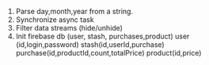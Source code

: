 1. Parse day,month,year from a string.
2. Synchronize async task 
3. Filter data streams (hide/unhide)
4. Init firebase db (user, stash, purchases,product)
user (id,login,password)
stash(id,userId,purchase)
purchase(id,productId,count,totalPrice)
product(id,price)
